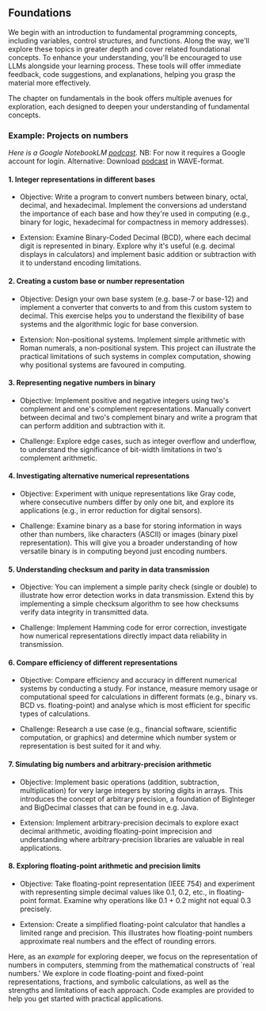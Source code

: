 
## Foundations

We begin with an introduction to fundamental programming concepts,
including variables, control structures, and functions. Along the way,
we'll explore these topics in greater depth and cover related foundational
concepts. To enhance your understanding, you'll be encouraged to use
LLMs alongside your learning process. These tools will offer immediate
feedback, code suggestions, and explanations, helping you grasp the
material more effectively.

The chapter on fundamentals in the book offers multiple avenues for exploration, each designed to
deepen your understanding of fundamental concepts.


### Example: Projects on numbers

*Here is a Google NotebookLM
[podcast](https://notebooklm.google.com/notebook/28847690-a343-454c-bddc-181771d1d88c/audio).*
NB: For now it requires a Google account for login.
Alternative: Download [podcast](NUMBERS.wav) in WAVE-format.


#### 1. Integer representations in different bases

- Objective: Write a program to convert numbers between binary, octal, decimal, and hexadecimal.
  Implement the conversions ad understand the importance of each base and how they're used in
  computing (e.g., binary for logic, hexadecimal for compactness in memory addresses).

- Extension: Examine Binary-Coded Decimal (BCD), where each decimal digit is represented in
  binary. Explore why it's useful (e.g. decimal displays in calculators) and implement basic
  addition or subtraction with it to understand encoding limitations.

#### 2. Creating a custom base or number representation

- Objective: Design your own base system (e.g. base-7 or base-12) and implement a converter
  that converts to and from this custom system to decimal. This exercise helps you to understand
  the flexibility of base systems and the algorithmic logic for base conversion.

- Extension: Non-positional systems. Implement simple arithmetic with Roman numerals, a
  non-positional system. This project can illustrate the practical limitations
  of such systems in complex computation, showing why positional systems are favoured in
  computing.

#### 3. Representing negative numbers in binary

- Objective: Implement positive and negative integers using two's complement and one's
  complement representations. Manually convert between decimal and two's complement binary
  and write a program that can perform addition and subtraction with it.

- Challenge: Explore edge cases, such as integer overflow and underflow, to understand
  the significance of bit-width limitations in two's complement arithmetic.

#### 4. Investigating alternative numerical representations

- Objective: Experiment with unique representations like Gray code, where consecutive
  numbers differ by only one bit, and explore its applications (e.g., in error reduction
  for digital sensors).

- Challenge: Examine binary as a base for storing information in ways other than numbers,
  like characters (ASCII) or images (binary pixel representation). This will give you a
  broader understanding of how versatile binary is in computing beyond just encoding numbers.

#### 5. Understanding checksum and parity in data transmission

- Objective: You can implement a simple parity check (single or double) to illustrate
  how error detection works in data transmission. Extend this by implementing a simple
  checksum algorithm to see how checksums verify data integrity in transmitted data.

- Challenge: Implement Hamming code for error correction, investigate how numerical
  representations directly impact data reliability in transmission.

#### 6. Compare efficiency of different representations

- Objective: Compare efficiency and accuracy in different numerical systems by
  conducting a study. For instance, measure memory usage or computational speed for
  calculations in different formats (e.g., binary vs. BCD vs. floating-point) and
  analyse which is most efficient for specific types of calculations.

- Challenge: Research a use case (e.g., financial software, scientific computation,
  or graphics) and determine which number system or representation is best suited
  for it and why.


#### 7. Simulating big numbers and arbitrary-precision arithmetic

- Objective: Implement basic operations (addition, subtraction, multiplication)
  for very large integers by storing digits in arrays. This introduces the concept
  of arbitrary precision, a foundation of BigInteger and BigDecimal classes that
  can be found in e.g. Java.

- Extension: Implement arbitrary-precision decimals to explore exact decimal
  arithmetic, avoiding floating-point imprecision and understanding where
  arbitrary-precision libraries are valuable in real applications.

#### 8. Exploring floating-point arithmetic and precision limits

- Objective: Take floating-point representation (IEEE 754) and experiment with
  representing simple decimal values like 0.1, 0.2, etc., in floating-point format.
  Examine why operations like 0.1 + 0.2 might not equal 0.3 precisely.

- Extension: Create a simplified floating-point calculator that handles a limited
  range and precision. This illustrates how floating-point numbers approximate
  real numbers and the effect of rounding errors.


Here, as an *example* for exploring deeper, we focus on the representation of
numbers in computers, stemming from the mathematical constructs of
`real numbers.' We explore in code floating-point and fixed-point
representations, fractions, and symbolic calculations, as well as the strengths
and limitations of each approach. Code examples are provided to help you get
started with practical applications.
